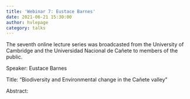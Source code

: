 ```yaml
---
title: 'Webinar 7: Eustace Barnes'
date: 2021-06-21 15:30:00 
author: hvlepage
category: talks
---
```


The seventh online lecture series was broadcasted from the University of Cambridge and the Universidad Nacional de Cañete to members of the public. 



Speaker: Eustace Barnes

Title: “Biodiversity and Environmental change in the Cañete valley"

Abstract: 
